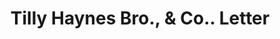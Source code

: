 ---
doi: 10.7916/D8CR75FK
date_other: '1864'
date_other_textual: '1864'
form: correspondence
genre:
- Letters (correspondence)
name:
- Tilly Haynes Bro., & Co.
object_in_context_url: https://biggert.cul.columbia.edu/items/view/ave_biggert_00514
subject_hierarchical_geographic:
- Springfield, Massachusetts, United States
subject_name:
- Tilly Haynes Bro., & Co.
title: Tilly Haynes Bro., & Co.. Letter
sort_title: Tilly Haynes Bro., & Co.. Letter
call_number: ave_biggert_00514
coordinates:
- 42.112411,-72.547455
pid: ave_biggert_00514
identifiers: ave_biggert_00514
permalink: /biggert/ave_biggert_00514/
layout: iiif-image-page
---